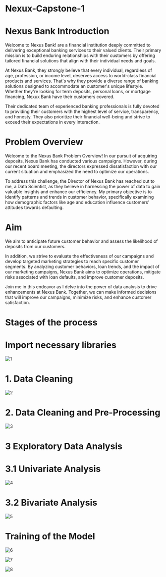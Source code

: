# Nexux-Capstone-1
# Nexus Bank Introduction
Welcome to Nexus Bank! are a financial institution deeply committed to delivering exceptional banking services to their valued clients. Their primary mission is to build enduring relationships with their customers by offering tailored financial solutions that align with their individual needs and goals.

At Nexus Bank, they strongly believe that every individual, regardless of age, profession, or income level, deserves access to world-class financial products and services. That's why they provide a diverse range of banking solutions designed to accommodate an customer's unique lifestyle. Whether they're looking for term deposits, personal loans, or mortgage financing, Nexux Bank have their customers covered.

Their dedicated team of experienced banking professionals is fully devoted to providing their customers with the highest level of service, transparency, and honesty. They also prioritize their financial well-being and strive to exceed their expectations in every interaction.

# Problem Overview
Welcome to the Nexus Bank Problem Overview! In our pursuit of acquiring deposits, Nexus Bank has conducted various campaigns. However, during our recent board meeting, the directors expressed dissatisfaction with our current situation and emphasized the need to optimize our operations.

To address this challenge, the Director of Nexus Bank has reached out to me, a Data Scientist, as they believe in harnessing the power of data to gain valuable insights and enhance our efficiency. My primary objective is to identify patterns and trends in customer behavior, specifically examining how demographic factors like age and education influence customers' attitudes towards defaulting. 

# Aim
We aim to anticipate future customer behavior and assess the likelihood of deposits from our customers.

In addition, we strive to evaluate the effectiveness of our campaigns and develop targeted marketing strategies to reach specific customer segments. By analyzing customer behaviors, loan trends, and the impact of our marketing campaigns, Nexus Bank aims to optimize operations, mitigate risks associated with loan defaults, and improve customer deposits.

Join me in this endeavor as I delve into the power of data analysis to drive enhancements at Nexus Bank. Together, we can make informed decisions that will improve our campaigns, minimize risks, and enhance customer satisfaction.


# Stages of the process
# Import necessary libraries
![1](https://github.com/SenseiBassa/Nexux-Capstone-1/assets/98027992/5b2189af-35bd-4b37-85b6-ec09048cf669)

 # 1. Data Cleaning
 ![2](https://github.com/SenseiBassa/Nexux-Capstone-1/assets/98027992/a47f7bab-5d50-44ca-8f25-6dc4a60786cb)

 # 2. Data Cleaning and Pre-Processing
 ![3](https://github.com/SenseiBassa/Nexux-Capstone-1/assets/98027992/39e93128-5de3-4341-bf15-d8422cdb8ba6)

 # 3 Exploratory Data Analysis
 
 # 3.1 Univariate Analysis
 ![4](https://github.com/SenseiBassa/Nexux-Capstone-1/assets/98027992/a4a222f5-2ac3-409f-8c9d-7e5dad85d6d9)

 # 3.2 Bivariate Analysis
 ![5](https://github.com/SenseiBassa/Nexux-Capstone-1/assets/98027992/b65c7d41-e83a-4316-a6c7-e75b58c1a6ca)

# Training of the Model
![6](https://github.com/SenseiBassa/Nexux-Capstone-1/assets/98027992/ba380dd7-6ccf-4351-9fe3-767e0ccfd7f0)

![7](https://github.com/SenseiBassa/Nexux-Capstone-1/assets/98027992/ca5dff5b-5b3c-42f3-8c47-d8f92d1b1de9)

![8](https://github.com/SenseiBassa/Nexux-Capstone-1/assets/98027992/63a321c3-ee69-4331-92c1-222febef2e8a)

